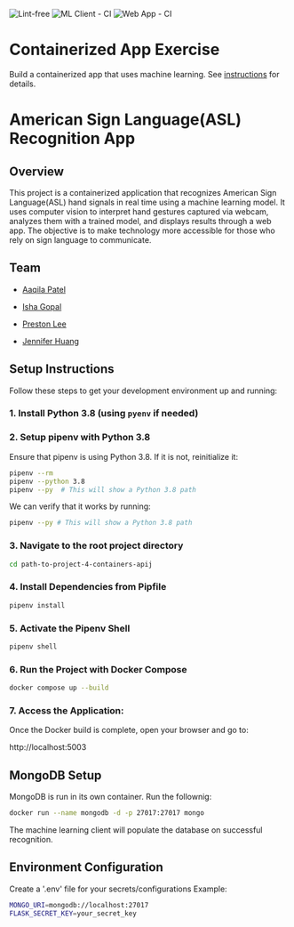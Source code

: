 ![Lint-free](https://github.com/nyu-software-engineering/containerized-app-exercise/actions/workflows/lint.yml/badge.svg) ![ML Client - CI](https://github.com/software-students-spring2025/4-containers-apij/actions/workflows/ml-client.yml/badge.svg?branch=main) ![Web App - CI](https://github.com/software-students-spring2025/4-containers-apij/actions/workflows/web-app.yml/badge.svg)


# Containerized App Exercise

Build a containerized app that uses machine learning. See [instructions](./instructions.md) for details.

# American Sign Language(ASL) Recognition App

## Overview 
This project is a containerized application that recognizes American Sign Language(ASL) hand signals in real time using a machine learning model. It uses computer vision to interpret hand gestures captured via webcam, analyzes them with a trained model, and displays results through a web app. The objective is to make technology more accessible for those who rely on sign language to communicate.

## Team 
- [Aaqila Patel](https://github.com/aaqilap)

- [Isha Gopal](https://github.com/ishy04)

- [Preston Lee](https://github.com/prestonglee0805)

- [Jennifer Huang](https://github.com/jennhng)

## Setup Instructions

Follow these steps to get your development environment up and running:


### 1. Install Python 3.8 (using `pyenv` if needed)

### 2. Setup pipenv with Python 3.8  

Ensure that pipenv is using Python 3.8. If it is not, reinitialize it: 

```bash
pipenv --rm
pipenv --python 3.8
pipenv --py  # This will show a Python 3.8 path
```

We can verify that it works by running: 

```bash
pipenv --py # This will show a Python 3.8 path 
```

### 3. Navigate to the root project directory 

```bash
cd path-to-project-4-containers-apij
``` 

### 4. Install Dependencies from Pipfile

```bash
pipenv install
```

### 5. Activate the Pipenv Shell 

```bash
pipenv shell
```

### 6. Run the Project with Docker Compose

```bash
docker compose up --build
```

### 7. Access the Application: 

Once the Docker build is complete, open your browser and go to: 

http://localhost:5003

## MongoDB Setup
MongoDB is run in its own container. Run the follownig: 

```bash
docker run --name mongodb -d -p 27017:27017 mongo
```

The machine learning client will populate the database on successful recognition. 

## Environment Configuration

Create a '.env' file for your secrets/configurations
Example: 

```bash
MONGO_URI=mongodb://localhost:27017
FLASK_SECRET_KEY=your_secret_key
```

